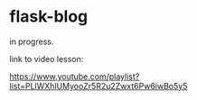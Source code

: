 # flask-blog

in progress.

link to video lesson:

https://www.youtube.com/playlist?list=PLlWXhlUMyooZr5R2u2Zwxt6Pw6iwBo5y5
